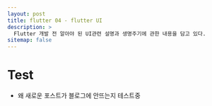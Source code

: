 ```yaml
---
layout: post
title: flutter 04 - flutter UI
description: >
  Flutter 개발 전 알아야 된 UI관련 설명과 생명주기에 관한 내용을 담고 있다.
sitemap: false
---
```


# Test

- 왜 새로운 포스트가 블로그에 안뜨는지 테스트중